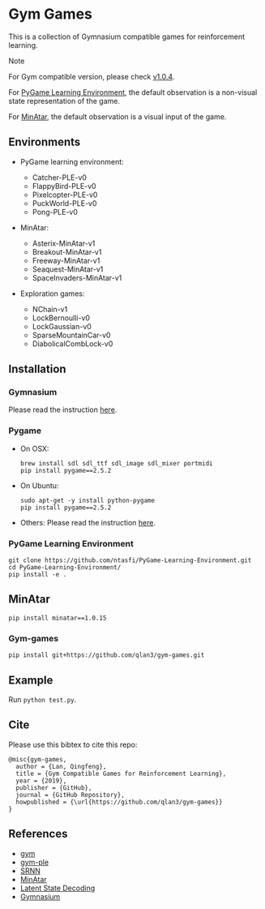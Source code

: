 # Gym Games

This is a collection of Gymnasium compatible games for reinforcement learning.

> [!NOTE]
> For Gym compatible version, please check [v1.0.4](https://github.com/qlan3/gym-games/releases/tag/v1.0.4).

For [PyGame Learning Environment](https://pygame-learning-environment.readthedocs.io/en/latest/user/games.html), the default observation is a non-visual state representation of the game. 

For [MinAtar](https://github.com/kenjyoung/MinAtar), the default observation is a visual input of the game.

## Environments

- PyGame learning environment:
  - Catcher-PLE-v0
  - FlappyBird-PLE-v0
  - Pixelcopter-PLE-v0
  - PuckWorld-PLE-v0
  - Pong-PLE-v0

- MinAtar:
  - Asterix-MinAtar-v1
  - Breakout-MinAtar-v1
  - Freeway-MinAtar-v1
  - Seaquest-MinAtar-v1
  - SpaceInvaders-MinAtar-v1

- Exploration games:
  - NChain-v1
  - LockBernoulli-v0
  - LockGaussian-v0
  - SparseMountainCar-v0
  - DiabolicalCombLock-v0

## Installation

### Gymnasium

Please read the instruction [here](https://github.com/Farama-Foundation/Gymnasium).

### Pygame

- On OSX:

      brew install sdl sdl_ttf sdl_image sdl_mixer portmidi
      pip install pygame==2.5.2

- On Ubuntu:

      sudo apt-get -y install python-pygame
      pip install pygame==2.5.2

- Others: Please read the instruction [here](http://www.pygame.org/wiki/GettingStarted#Pygame%20Installation).

### PyGame Learning Environment

    git clone https://github.com/ntasfi/PyGame-Learning-Environment.git
    cd PyGame-Learning-Environment/
    pip install -e .

## MinAtar

    pip install minatar==1.0.15

### Gym-games

    pip install git+https://github.com/qlan3/gym-games.git

## Example

Run ``python test.py``.


## Cite

Please use this bibtex to cite this repo:

```
@misc{gym-games,
  author = {Lan, Qingfeng},
  title = {Gym Compatible Games for Reinforcement Learning},
  year = {2019},
  publisher = {GitHub},
  journal = {GitHub Repository},
  howpublished = {\url{https://github.com/qlan3/gym-games}}
}
```

## References

- [gym](https://github.com/openai/gym/)
- [gym-ple](https://github.com/lusob/gym-ple)
- [SRNN](https://github.com/VincentLiu3/SRNN)
- [MinAtar](https://github.com/kenjyoung/MinAtar)
- [Latent State Decoding](https://github.com/microsoft/StateDecoding)
- [Gymnasium](https://github.com/Farama-Foundation/Gymnasium)
